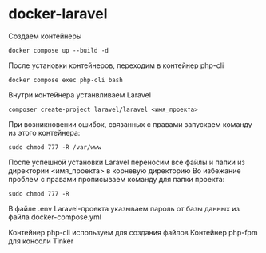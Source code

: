 # docker-laravel

Создаем контейнеры
```
docker compose up --build -d
```
После установки контейнеров, переходим в контейнер php-cli 
```
docker compose exec php-cli bash
```
Внутри контейнера устанвливаем Laravel 
```
composer create-project laravel/laravel <имя_проекта>
```
При возникновении ошибок, связанных с правами запускаем команду из этого контейнера: 
```
sudo chmod 777 -R /var/www
```
После успешной установки Laravel переносим все файлы и папки из директории <имя_проекта> в корневую директорию
Во избежание проблем с правами прописываем команду для папки проекта: 
```
sudo chmod 777 -R
```
В файле .env Laravel-проекта указываем пароль от базы данных из файла docker-compose.yml

Контейнер php-cli используем для создания файлов
Контейнер php-fpm для консоли Tinker

